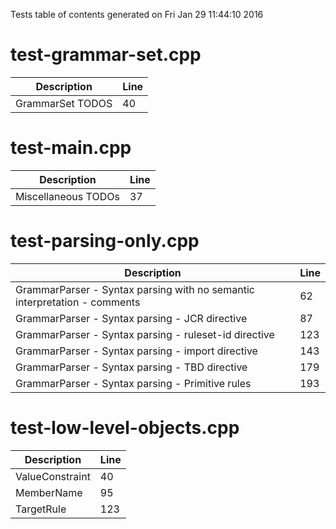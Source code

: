 Tests table of contents generated on Fri Jan 29 11:44:10 2016

# test-grammar-set.cpp
| Description | Line |
|-------------|------|
| GrammarSet TODOS | 40 |

# test-main.cpp
| Description | Line |
|-------------|------|
| Miscellaneous TODOs | 37 |

# test-parsing-only.cpp
| Description | Line |
|-------------|------|
| GrammarParser - Syntax parsing with no semantic interpretation - comments | 62 |
| GrammarParser - Syntax parsing - JCR directive | 87 |
| GrammarParser - Syntax parsing - ruleset-id directive | 123 |
| GrammarParser - Syntax parsing - import directive | 143 |
| GrammarParser - Syntax parsing - TBD directive | 179 |
| GrammarParser - Syntax parsing - Primitive rules | 193 |

# test-low-level-objects.cpp
| Description | Line |
|-------------|------|
| ValueConstraint | 40 |
| MemberName | 95 |
| TargetRule | 123 |

